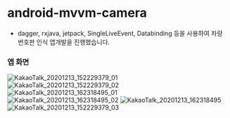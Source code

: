 # android-mvvm-camera

- dagger, rxjava, jetpack, SingleLiveEvent, Databinding 등을 사용하여
차량 번호판 인식 앱개발을 진행했습니다.



### 앱 화면

![KakaoTalk_20201213_152229379_01](https://user-images.githubusercontent.com/38919871/109413339-313b1680-79f0-11eb-9e05-f30ce9472acd.jpg)
![KakaoTalk_20201213_152229379_02](https://user-images.githubusercontent.com/38919871/109413340-34360700-79f0-11eb-97e4-ef05cd931e85.jpg)
![KakaoTalk_20201213_162318495_01](https://user-images.githubusercontent.com/38919871/109413344-3730f780-79f0-11eb-8406-17df6de08b65.jpg)
![KakaoTalk_20201213_162318495_02](https://user-images.githubusercontent.com/38919871/109413346-38fabb00-79f0-11eb-9e1c-0091ee6212e0.jpg)
![KakaoTalk_20201213_162318495](https://user-images.githubusercontent.com/38919871/109413347-3ac47e80-79f0-11eb-9ce8-98c3e2feb7b3.jpg)
![KakaoTalk_20201213_152229379_03](https://user-images.githubusercontent.com/38919871/109413348-3d26d880-79f0-11eb-9ce8-8d806a92337c.jpg)